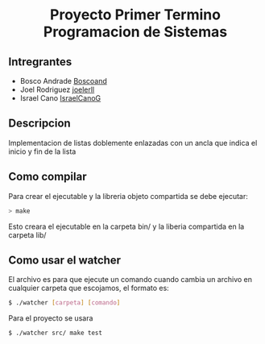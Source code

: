 <center> <h1>Proyecto Primer Termino Programacion de Sistemas</h1> </center>

## Intregrantes

* Bosco Andrade  [Boscoand](https://github.com/Boscoand)
* Joel Rodriguez  [joelerll](https://github.com/joelerll)
* Israel Cano  [IsraelCanoG](https://github.com/IsraelCanoG)

## Descripcion
Implementacion de listas doblemente enlazadas con un ancla que indica el inicio y fin de la lista

## Como compilar
Para crear el ejecutable y la libreria objeto compartida se debe ejecutar:

```sh
> make
```

Esto creara el ejecutable en la carpeta bin/ y la liberia compartida en la carpeta lib/

## Como usar el watcher

El archivo es para que ejecute un comando cuando cambia un archivo en cualquier carpeta que escojamos, el formato es:

```sh
$ ./watcher [carpeta] [comando]
```

Para el proyecto se usara

```sh
$ ./watcher src/ make test
```
